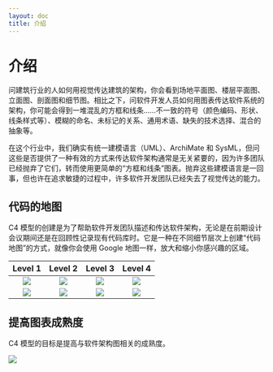 ```yaml
---
layout: doc
title: 介绍
---
```

# 介绍

问建筑行业的人如何用视觉传达建筑的架构，你会看到场地平面图、楼层平面图、立面图、剖面图和细节图。相比之下，问软件开发人员如何用图表传达软件系统的架构，你可能会得到一堆混乱的方框和线条……不一致的符号（颜色编码、形状、线条样式等）、模糊的命名、未标记的关系、通用术语、缺失的技术选择、混合的抽象等。

<ImageGrid :imageUrls="imageUrls" />

在这个行业中，我们确实有统一建模语言（UML）、ArchiMate 和 SysML，但问这些是否提供了一种有效的方式来传达软件架构通常是无关紧要的，因为许多团队已经抛弃了它们，转而使用更简单的“方框和线条”图表。抛弃这些建模语言是一回事，但也许在追求敏捷的过程中，许多软件开发团队已经失去了视觉传达的能力。

## 代码的地图

C4 模型的创建是为了帮助软件开发团队描述和传达软件架构，无论是在前期设计会议期间还是在回顾性记录现有代码库时。它是一种在不同细节层次上创建“代码地图”的方式，就像你会使用 Google 地图一样，放大和缩小你感兴趣的区域。

| Level 1 | Level 2 | Level 3 | Level 4 |
| :-----------: | :-----------: | :-----------: | :-----------: |
| [![](/images/map-4.jpg)](/images/map-4.jpg) | [![](/images/map-3.jpg)](/images/map-3.jpg) | [![](/images/map-2.jpg)](/images/map-2.jpg) | [![](/images/map-1.jpg)](/images/map-1.jpg) |
| [![](https://static.structurizr.com/workspace/36141/diagrams/SystemContext.png)](/diagrams/01-system-context) | [![](https://static.structurizr.com/workspace/36141/diagrams/Containers.png)](/diagrams/02-container) | [![](https://static.structurizr.com/workspace/36141/diagrams/Components.png)](/diagrams/03-components) | [![](https://static.structurizr.com/workspace/36141/diagrams/MainframeBankingSystemFacade.png)](/diagrams/04-code) |


## 提高图表成熟度

C4 模型的目标是提高与软件架构图相关的成熟度。

[![](/images/software-architecture-diagramming-maturity-model.png)](/images/software-architecture-diagramming-maturity-model.png)

<script>
import ImageGrid from "/components/ImageGrid.vue";

export default {
  components: {
    ImageGrid,
  },
  data() {
    return {
      imageUrls: [
        "/assets/sketch-1.CeG2gleD.jpg",
        "/assets/sketch-2.C-bvgCOR.jpg",
        "/assets/sketch-3.CEt4Qjs1.jpg",
        "/assets/sketch-4.DHgP2vUx.jpg",
      ]
    };
  },
};
</script>
